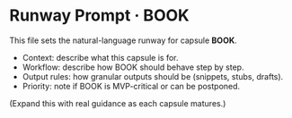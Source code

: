 # Runway Prompt · BOOK

This file sets the natural-language runway for capsule **BOOK**.

- Context: describe what this capsule is for.
- Workflow: describe how BOOK should behave step by step.
- Output rules: how granular outputs should be (snippets, stubs, drafts).
- Priority: note if BOOK is MVP-critical or can be postponed.

(Expand this with real guidance as each capsule matures.)
